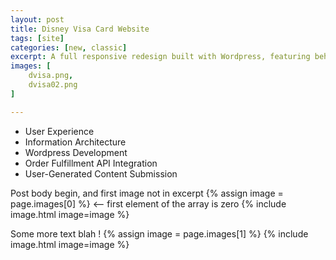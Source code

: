 ```yaml
---
layout: post
title: Disney Visa Card Website
tags: [site]
categories: [new, classic]
excerpt: A full responsive redesign built with Wordpress, featuring behavior-based content tailored to cardmember profiles.
images: [
	dvisa.png, 
	dvisa02.png
]

---
```

 

- User Experience
- Information Architecture
- Wordpress Development
- Order Fulfillment API Integration
- User-Generated Content Submission

Post body begin, and first image not in excerpt
{% assign image = page.images[0] %} <-- first element of the array is zero
{% include image.html image=image %}

Some more text blah !
{% assign image = page.images[1] %}
{% include image.html image=image %}